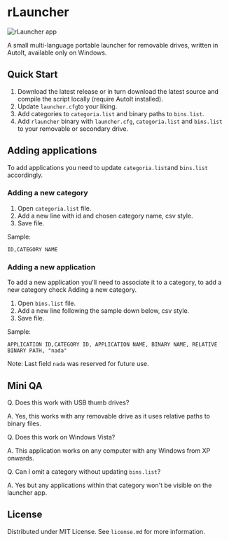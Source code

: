 # rLauncher

![rLauncher app](https://github.com/eduardomota/rlauncher-a/raw/master/application.png)  

A small multi-language portable launcher for removable drives, written in AutoIt, available only on Windows.

## Quick Start

1. Download the latest release or in turn download the latest source and compile the script locally (require AutoIt installed).
2. Update `launcher.cfg`to your liking.
3. Add categories to `categoria.list` and binary paths to `bins.list`.
4. Add `rlauncher` binary with `launcher.cfg`, `categoria.list` and `bins.list` to your removable or secondary drive.

## Adding applications

To add applications you need to update `categoria.list`and `bins.list` accordingly.

### Adding a new category

1. Open `categoria.list` file.
2. Add a new line with id and chosen category name, csv style.
3. Save file.

Sample:

```
ID,CATEGORY NAME
```

### Adding a new application

To add a new application you'll need to associate it to a category, to add a new category check Adding a new category.

1. Open `bins.list` file.
2. Add a new line following the sample down below, csv style.
3. Save file.

Sample:

```
APPLICATION ID,CATEGORY ID, APPLICATION NAME, BINARY NAME, RELATIVE BINARY PATH, "nada"
```

 Note: Last field `nada` was reserved for future use.

## Mini QA

Q. Does this work with USB thumb drives?

A. Yes, this works with any removable drive as it uses relative paths to binary files.

Q. Does this work on Windows Vista?

A. This application works on any computer with any Windows from XP onwards.

Q. Can I omit a category without updating `bins.list`?

A. Yes but any applications within that category won't be visible on the launcher app.

## License

Distributed under MIT License. See `license.md` for more information.